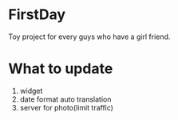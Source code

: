 # FirstDay
Toy project for every guys who have a girl friend.

# What to update
1. widget
2. date format auto translation
3. server for photo(limit traffic)
